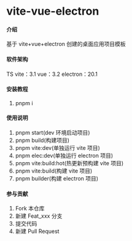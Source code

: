 # vite-vue-electron

#### 介绍

基于 vite+vue+electron 创建的桌面应用项目模板

#### 软件架构

TS
vite：3.1
vue：3.2
electron：20.1

#### 安装教程

1.  pnpm i

#### 使用说明

1.  pnpm start(dev 环境启动项目)
2.  pnpm build(构建项目)
3.  pnpm vite:dev(单独运行 vite 项目)
4.  pnpm elec:dev(单独运行 electron 项目)
5.  pnpm vite:build:hot(热更新预构建 vite 项目)
6.  pnpm vite:build(构建 vite 项目)
7.  pnpm builder(构建 electron 项目)

#### 参与贡献

1.  Fork 本仓库
2.  新建 Feat_xxx 分支
3.  提交代码
4.  新建 Pull Request
